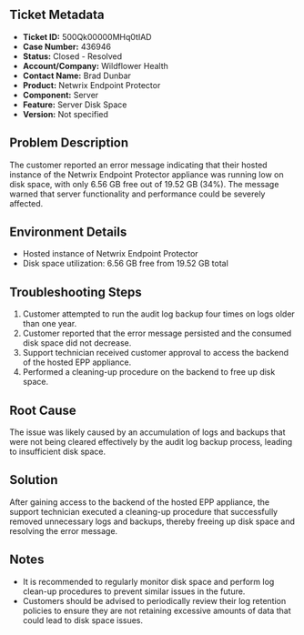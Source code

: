 ## Ticket Metadata
- **Ticket ID:** 500Qk00000MHq0tIAD
- **Case Number:** 436946
- **Status:** Closed - Resolved
- **Account/Company:** Wildflower Health
- **Contact Name:** Brad Dunbar
- **Product:** Netwrix Endpoint Protector
- **Component:** Server
- **Feature:** Server Disk Space
- **Version:** Not specified

## Problem Description
The customer reported an error message indicating that their hosted instance of the Netwrix Endpoint Protector appliance was running low on disk space, with only 6.56 GB free out of 19.52 GB (34%). The message warned that server functionality and performance could be severely affected.

## Environment Details
- Hosted instance of Netwrix Endpoint Protector
- Disk space utilization: 6.56 GB free from 19.52 GB total

## Troubleshooting Steps
1. Customer attempted to run the audit log backup four times on logs older than one year.
2. Customer reported that the error message persisted and the consumed disk space did not decrease.
3. Support technician received customer approval to access the backend of the hosted EPP appliance.
4. Performed a cleaning-up procedure on the backend to free up disk space.

## Root Cause
The issue was likely caused by an accumulation of logs and backups that were not being cleared effectively by the audit log backup process, leading to insufficient disk space.

## Solution
After gaining access to the backend of the hosted EPP appliance, the support technician executed a cleaning-up procedure that successfully removed unnecessary logs and backups, thereby freeing up disk space and resolving the error message.

## Notes
- It is recommended to regularly monitor disk space and perform log clean-up procedures to prevent similar issues in the future.
- Customers should be advised to periodically review their log retention policies to ensure they are not retaining excessive amounts of data that could lead to disk space issues.